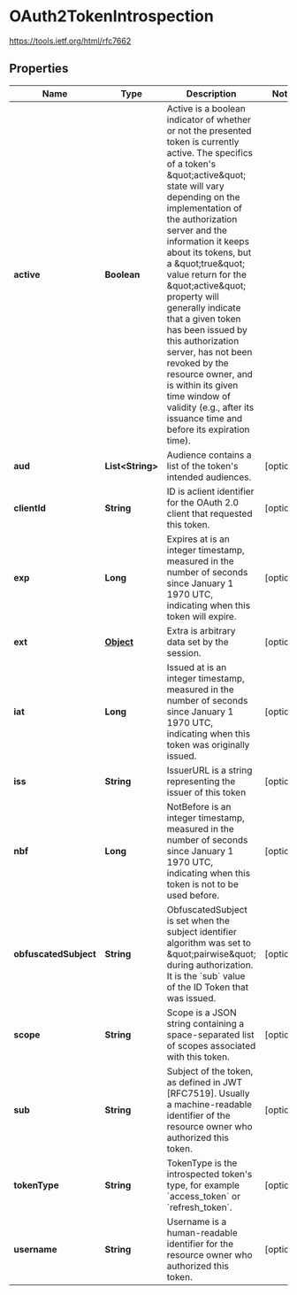 

# OAuth2TokenIntrospection

https://tools.ietf.org/html/rfc7662
## Properties

Name | Type | Description | Notes
------------ | ------------- | ------------- | -------------
**active** | **Boolean** | Active is a boolean indicator of whether or not the presented token is currently active.  The specifics of a token&#39;s \&quot;active\&quot; state will vary depending on the implementation of the authorization server and the information it keeps about its tokens, but a \&quot;true\&quot; value return for the \&quot;active\&quot; property will generally indicate that a given token has been issued by this authorization server, has not been revoked by the resource owner, and is within its given time window of validity (e.g., after its issuance time and before its expiration time). | 
**aud** | **List&lt;String&gt;** | Audience contains a list of the token&#39;s intended audiences. |  [optional]
**clientId** | **String** | ID is aclient identifier for the OAuth 2.0 client that requested this token. |  [optional]
**exp** | **Long** | Expires at is an integer timestamp, measured in the number of seconds since January 1 1970 UTC, indicating when this token will expire. |  [optional]
**ext** | [**Object**](.md) | Extra is arbitrary data set by the session. |  [optional]
**iat** | **Long** | Issued at is an integer timestamp, measured in the number of seconds since January 1 1970 UTC, indicating when this token was originally issued. |  [optional]
**iss** | **String** | IssuerURL is a string representing the issuer of this token |  [optional]
**nbf** | **Long** | NotBefore is an integer timestamp, measured in the number of seconds since January 1 1970 UTC, indicating when this token is not to be used before. |  [optional]
**obfuscatedSubject** | **String** | ObfuscatedSubject is set when the subject identifier algorithm was set to \&quot;pairwise\&quot; during authorization. It is the &#x60;sub&#x60; value of the ID Token that was issued. |  [optional]
**scope** | **String** | Scope is a JSON string containing a space-separated list of scopes associated with this token. |  [optional]
**sub** | **String** | Subject of the token, as defined in JWT [RFC7519]. Usually a machine-readable identifier of the resource owner who authorized this token. |  [optional]
**tokenType** | **String** | TokenType is the introspected token&#39;s type, for example &#x60;access_token&#x60; or &#x60;refresh_token&#x60;. |  [optional]
**username** | **String** | Username is a human-readable identifier for the resource owner who authorized this token. |  [optional]



